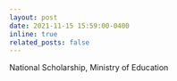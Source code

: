 ```yaml
---
layout: post
date: 2021-11-15 15:59:00-0400
inline: true
related_posts: false
---
```


National Scholarship, Ministry of Education